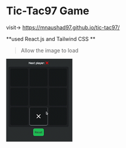 # Tic-Tac97 Game 


visit-> https://mnaushad97.github.io/tic-tac97/

**used React.js and Tailwind CSS ** 

> Allow the image to load


<span> <img src="https://github.com/MNaushad97/tic-tac97/blob/main/tic-tac97.gif"  />  </span>
